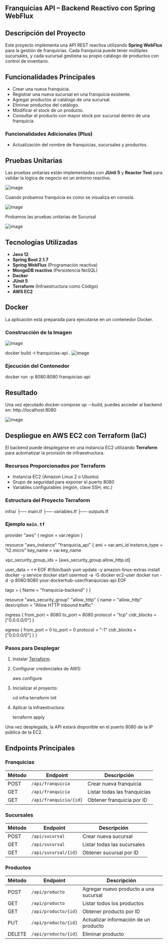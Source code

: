 ## Franquicias API – Backend Reactivo con Spring WebFlux

## Descripción del Proyecto

Este proyecto implementa una API REST reactiva utilizando **Spring WebFlux** para la gestión de franquicias. Cada franquicia puede tener múltiples sucursales, y cada sucursal gestiona su propio catálogo de productos con control de inventario.

## Funcionalidades Principales

- Crear una nueva franquicia.
- Registrar una nueva sucursal en una franquicia existente.
- Agregar productos al catálogo de una sucursal.
- Eliminar productos del catálogo.
- Modificar el stock de un producto.
- Consultar el producto con mayor stock por sucursal dentro de una franquicia.

### Funcionalidades Adicionales (Plus)

- Actualización del nombre de franquicias, sucursales y productos.

## Pruebas Unitarias

Las pruebas unitarias están implementadas con **JUnit 5** y **Reactor Test** para validar la lógica de negocio en un entorno reactivo.

![image](https://github.com/user-attachments/assets/f88be801-f531-4571-ba74-c463e8d4ba2f)

Cuando probamos franquicia es como se visualiza en consola.

![image](https://github.com/user-attachments/assets/7bce65c6-b48a-48aa-92e0-73bffe739690)

Probamos las pruebas unitarias de Sucursal

![image](https://github.com/user-attachments/assets/a9232d6a-1916-489f-a790-6f51d4d0b61c)


## Tecnologías Utilizadas

- **Java 12**
- **Spring Boot 2.1.7**
- **Spring WebFlux** (Programación reactiva)
- **MongoDB reactivo** (Persistencia NoSQL)
- **Docker**
- **JUnit 5**
- **Terraform** (Infraestructura como Código)
- **AWS EC2**

## Docker

La aplicación está preparada para ejecutarse en un contenedor Docker.

### Construcción de la Imagen

![image](https://github.com/user-attachments/assets/bffc8ade-d7f1-4b5c-9e10-d2a7ea633f73)

docker build -t franquicias-api .
![image](https://github.com/user-attachments/assets/c9597dc0-41dd-4a35-b777-4cf92cbb3dcc)


### Ejecución del Contenedor

docker run -p 8080:8080 franquicias-api

## Resultado
Una vez ejecutado docker-compose up --build, puedes acceder al backend en:
http://localhost:8080

![image](https://github.com/user-attachments/assets/b1462f77-f149-4598-a474-20ff2ac9ceda)

## Despliegue en AWS EC2 con Terraform (IaC)

El backend puede desplegarse en una instancia EC2 utilizando **Terraform** para automatizar la provisión de infraestructura.

### Recursos Proporcionados por Terraform

- Instancia EC2 (Amazon Linux 2 o Ubuntu)
- Grupo de seguridad para exponer el puerto 8080
- Variables configurables (región, clave SSH, etc.)

### Estructura del Proyecto Terraform


infra/
├── main.tf
├── variables.tf
├── outputs.tf


### Ejemplo `main.tf`


provider "aws" {
  region = var.region
}

resource "aws_instance" "franquicia_api" {
  ami           = var.ami_id
  instance_type = "t2.micro"
  key_name      = var.key_name

  vpc_security_group_ids = [aws_security_group.allow_http.id]

  user_data = <<-EOF
              #!/bin/bash
              yum update -y
              amazon-linux-extras install docker -y
              service docker start
              usermod -a -G docker ec2-user
              docker run -d -p 8080:8080 your-dockerhub-user/franquicias-api
              EOF

  tags = {
    Name = "franquicia-backend"
  }
}

resource "aws_security_group" "allow_http" {
  name        = "allow_http"
  description = "Allow HTTP inbound traffic"

  ingress {
    from_port   = 8080
    to_port     = 8080
    protocol    = "tcp"
    cidr_blocks = ["0.0.0.0/0"]
  }

  egress {
    from_port   = 0
    to_port     = 0
    protocol    = "-1"
    cidr_blocks = ["0.0.0.0/0"]
  }
}


### Pasos para Desplegar

1. Instalar [Terraform](https://www.terraform.io/).
2. Configurar credenciales de AWS:
 
   aws configure
  
3. Inicializar el proyecto:

   cd infra
   terraform init

4. Aplicar la infraestructura:
   
   terraform apply
   

Una vez desplegada, la API estará disponible en el puerto 8080 de la IP pública de la EC2.

## Endpoints Principales

### Franquicias

| Método | Endpoint                             | Descripción                  |
|--------|--------------------------------------|------------------------------|
| POST   | `/api/franquicia`                   | Crear nueva franquicia       |
| GET    | `/api/franquicia`                   | Listar todas las franquicias |
| GET    | `/api/franquicia/{id}`              | Obtener franquicia por ID    |

###  Sucursales

| Método | Endpoint                             | Descripción                            |
|--------|--------------------------------------|----------------------------------------|
| POST   | `/api/sucursal`                      | Crear nueva sucursal                   |
| GET    | `/api/sucursal`                      | Listar todas las sucursales            |
| GET    | `/api/sucursal/{id}`                 | Obtener sucursal por ID                |

### Productos

| Método | Endpoint                              | Descripción                            |
|--------|---------------------------------------|----------------------------------------|
| POST   | `/api/producto`                       | Agregar nuevo producto a una sucursal |
| GET    | `/api/producto`                       | Listar todos los productos              |
| GET    | `/api/producto/{id}`                  | Obtener producto por ID                 |
| PUT    | `/api/producto/{id}`                  | Actualizar información de un producto  |
| DELETE | `/api/producto/{id}`                  | Eliminar producto                       |
